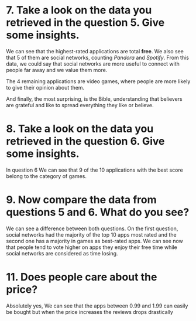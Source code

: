 
# 7. Take a look on the data you retrieved in the question 5. Give some insights.

We can see that the highest-rated applications are total **free**.
We also see that 5 of them are social networks, counting *Pandora* and *Spotify*. From this data, we could say that social networks are more useful to connect with people far away and we value them more.

The 4 remaining applications are video games, where people are more likely to give their opinion about them.

And finally, the most surprising, is the Bible, understanding that believers are grateful and like to spread everything they like or believe.

# 8. Take a look on the data you retrieved in the question 6. Give some insights.
In question 6 We can see that 9 of the 10 applications with the best score belong to the category of games.

# 9. Now compare the data from questions 5 and 6. What do you see?
We can see a difference between both questions.
On the first question, social networks had the majority of the top 10 apps most rated and the second one has a majority in games as best-rated apps.
We can see now that people tend to vote higher on apps they enjoy their free time while social networks are considered as time losing.

# 11. Does people care about the price?
Absolutely yes, We can see that the apps between 0.99 and 1.99 can easily be bought but when the price increases the reviews drops drastically 
